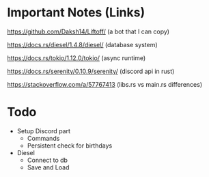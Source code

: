 # Important Notes (Links)

https://github.com/Daksh14/Liftoff/ (a bot that I can copy)

https://docs.rs/diesel/1.4.8/diesel/ (database system)

https://docs.rs/tokio/1.12.0/tokio/ (async runtime)

https://docs.rs/serenity/0.10.9/serenity/ (discord api in rust)

https://stackoverflow.com/a/57767413 (libs.rs vs main.rs differences)

# Todo

* Setup Discord part
  * Commands
  * Persistent check for birthdays
* Diesel
  * Connect to db
  * Save and Load
